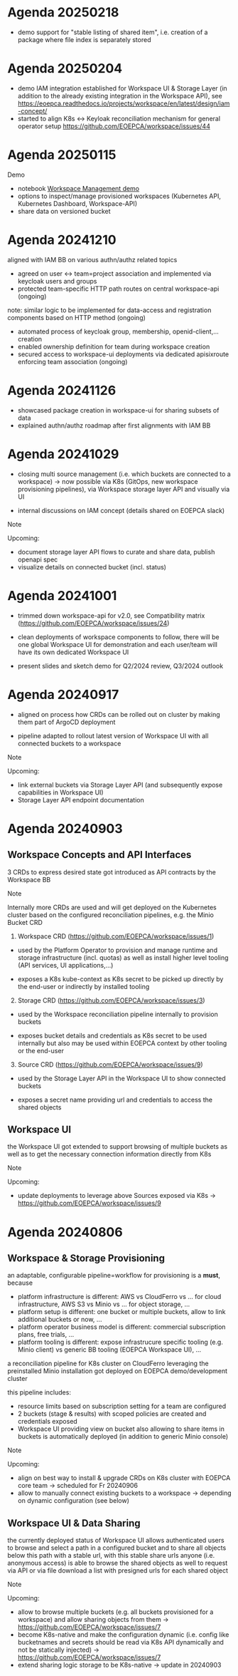 # Agenda 20250218

- demo support for "stable listing of shared item", i.e. creation of a package where file index is separately stored

# Agenda 20250204

- demo IAM integration established for Workspace UI & Storage Layer (in addition to the already existing integration in the Workspace API), see
https://eoepca.readthedocs.io/projects/workspace/en/latest/design/iam-concept/
- started to align K8s <-> Keyloak reconciliation mechanism for general operator setup https://github.com/EOEPCA/workspace/issues/44


# Agenda 20250115

Demo
- notebook [Workspace Management demo](https://github.com/EOEPCA/demo/blob/main/demoroot/notebooks/05%20Workspace%20Management.ipynb)
- options to inspect/manage provisioned workspaces (Kubernetes API, Kubernetes Dashboard, Workspace-API)
- share data on versioned bucket

# Agenda 20241210

aligned with IAM BB on various authn/authz related topics
- agreed on user <-> team=project association and implemented via keycloak users and groups
- protected team-specific HTTP path routes on central workspace-api (ongoing)

note: similar logic to be implemented for data-access and registration components based on HTTP method (ongoing)

- automated process of keycloak group, membership, openid-client,... creation
- enabled ownership definition for team during workspace creation
- secured access to workspace-ui deployments via dedicated apisixroute enforcing team association (ongoing)

# Agenda 20241126

- showcased package creation in workspace-ui for sharing subsets of data
- explained authn/authz roadmap after first alignments with IAM BB

# Agenda 20241029

- closing multi source management (i.e. which buckets are connected to a workspace) -> now possible via K8s (GitOps, new workspace provisioning pipelines), via Workspace storage layer API and visually via UI

- internal discussions on IAM concept (details shared on EOEPCA slack)

> [!Note]
> Upcoming:
> - document storage layer API flows to curate and share data, publish openapi spec
> - visualize details on connected bucket (incl. status)

# Agenda 20241001

- trimmed down workspace-api for v2.0, see Compatibility matrix (https://github.com/EOEPCA/workspace/issues/24)

- clean deployments of workspace components to follow, there will be one global Workspace UI for demonstration and each user/team will have its own dedicated Workspace UI

- present slides and sketch demo for Q2/2024 review, Q3/2024 outlook

# Agenda 20240917

- aligned on process how CRDs can be rolled out on cluster by making them part of ArgoCD deployment

- pipeline adapted to rollout latest version of Workspace UI with all connected buckets to a workspace

> [!Note]
> Upcoming:
> - link external buckets via Storage Layer API (and subsequently expose capabilities in Workspace UI)
> - Storage Layer API endpoint documentation

# Agenda 20240903

## Workspace Concepts and API Interfaces

3 CRDs to express desired state got introduced as API contracts by the Workspace BB

> [!Note] 
> Internally more CRDs are used and will get deployed on the Kubernetes cluster based on the configured reconciliation pipelines, e.g. the Minio Bucket CRD

1) Workspace CRD (https://github.com/EOEPCA/workspace/issues/1)

- used by the Platform Operator to provision and manage runtime and storage infrastructure (incl. quotas) as well as install higher level tooling (API services, UI applications,...)

- exposes a K8s kube-context as K8s secret to be picked up directly by the end-user or indirectly by installed tooling

2) Storage CRD (https://github.com/EOEPCA/workspace/issues/3)

- used by the Workspace reconciliation pipeline internally to provision buckets

- exposes bucket details and credentials as K8s secret to be used internally but also may be used within EOEPCA context by other tooling or the end-user 

3) Source CRD (https://github.com/EOEPCA/workspace/issues/9)

- used by the Storage Layer API in the Workspace UI to show connected buckets

- exposes a secret name providing url and credentials to access the shared objects

## Workspace UI

the Workspace UI got extended to support browsing of multiple buckets as well as to get the necessary connection information directly from K8s

> [!Note]
> Upcoming:
> - update deployments to leverage above Sources exposed via K8s -> https://github.com/EOEPCA/workspace/issues/9

# Agenda 20240806

## Workspace & Storage Provisioning

an adaptable, configurable pipeline=workflow for provisioning is a **must**, because
- platform infrastructure is different: AWS vs CloudFerro vs ... for cloud infrastructure, AWS S3 vs Minio vs ... for object storage, ...
- platform setup is different: one bucket or multiple buckets, allow to link additional buckets or now, ...
- platform operator business model is different: commercial subscription plans, free trials, ...
- platform tooling is different: expose infrastrucure specific tooling (e.g. Minio client) vs generic BB tooling (EOEPCA Workspace UI), ...

a reconciliation pipeline for K8s cluster on CloudFerro leveraging the preinstalled Minio installation got deployed on EOEPCA demo/development cluster

this pipeline includes:
- resource limits based on subscription setting for a team are configured
- 2 buckets (stage & results) with scoped policies are created and credentials exposed
- Workspace UI providing view on bucket also allowing to share items in buckets is automatically deployed (in addition to generic Minio console)

> [!Note]
> Upcoming:
> - align on best way to install & upgrade CRDs on K8s cluster with EOEPCA core team -> scheduled for Fr 20240906
> - allow to manually connect existing buckets to a workspace -> depending on dynamic configuration (see below)

## Workspace UI & Data Sharing

the currently deployed status of Workspace UI allows authenticated users to browse and select a path in a configured bucket and to share all objects below this path with a stable url, with this stable share urls anyone (i.e. anonymous access) is able to browse the shared objects as well to request via API or via file download a list with presigned urls for each shared object

> [!Note]
> Upcoming:
> - allow to browse multiple buckets (e.g. all buckets provisioned for a workspace) and allow sharing objects from them -> https://github.com/EOEPCA/workspace/issues/7
> - become K8s-native and make the configuration dynamic (i.e. config like bucketnames and secrets should be read via K8s API dynamically and not be statically injected) -> https://github.com/EOEPCA/workspace/issues/7
> - extend sharing logic storage to be K8s-native -> update in 20240903